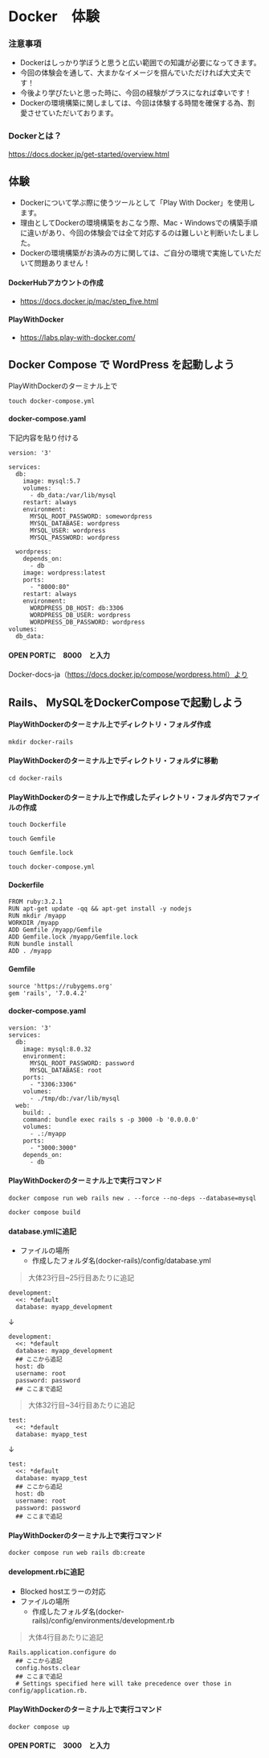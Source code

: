 # Docker　体験

### 注意事項

- Dockerはしっかり学ぼうと思うと広い範囲での知識が必要になってきます。
- 今回の体験会を通して、大まかなイメージを掴んでいただければ大丈夫です！
- 今後より学びたいと思った時に、今回の経験がプラスになれば幸いです！
- Dockerの環境構築に関しましては、今回は体験する時間を確保する為、割愛させていただいております。

### Dockerとは？
https://docs.docker.jp/get-started/overview.html

## 体験
- Dockerについて学ぶ際に使うツールとして「Play With Docker」を使用します。
- 理由としてDockerの環境構築をおこなう際、Mac・Windowsでの構築手順に違いがあり、今回の体験会では全て対応するのは難しいと判断いたしました。
- Dockerの環境構築がお済みの方に関しては、ご自分の環境で実施していただいて問題ありません！

#### DockerHubアカウントの作成
- https://docs.docker.jp/mac/step_five.html

#### PlayWithDocker
- https://labs.play-with-docker.com/

## Docker Compose で WordPress を起動しよう
PlayWithDockerのターミナル上で
```
touch docker-compose.yml
```

#### docker-compose.yaml
下記内容を貼り付ける

```
version: '3'

services:
  db:
    image: mysql:5.7
    volumes:
      - db_data:/var/lib/mysql
    restart: always
    environment:
      MYSQL_ROOT_PASSWORD: somewordpress
      MYSQL_DATABASE: wordpress
      MYSQL_USER: wordpress
      MYSQL_PASSWORD: wordpress

  wordpress:
    depends_on:
      - db
    image: wordpress:latest
    ports:
      - "8000:80"
    restart: always
    environment:
      WORDPRESS_DB_HOST: db:3306
      WORDPRESS_DB_USER: wordpress
      WORDPRESS_DB_PASSWORD: wordpress
volumes:
  db_data:

```
#### OPEN PORTに　8000　と入力

 Docker-docs-ja（https://docs.docker.jp/compose/wordpress.html）より

## Rails、 MySQLをDockerComposeで起動しよう

#### PlayWithDockerのターミナル上でディレクトリ・フォルダ作成
```
mkdir docker-rails
```

#### PlayWithDockerのターミナル上でディレクトリ・フォルダに移動
```
cd docker-rails
```

#### PlayWithDockerのターミナル上で作成したディレクトリ・フォルダ内でファイルの作成
```
touch Dockerfile
```

```
touch Gemfile
```

```
touch Gemfile.lock
```

```
touch docker-compose.yml
```

#### Dockerfile
```
FROM ruby:3.2.1
RUN apt-get update -qq && apt-get install -y nodejs
RUN mkdir /myapp
WORKDIR /myapp
ADD Gemfile /myapp/Gemfile
ADD Gemfile.lock /myapp/Gemfile.lock
RUN bundle install
ADD . /myapp
```

#### Gemfile
```
source 'https://rubygems.org'
gem 'rails', '7.0.4.2'
```

#### docker-compose.yaml
```
version: '3'
services:
  db:
    image: mysql:8.0.32
    environment:
      MYSQL_ROOT_PASSWORD: password
      MYSQL_DATABASE: root
    ports:
      - "3306:3306"
    volumes:
      - ./tmp/db:/var/lib/mysql
  web:
    build: .
    command: bundle exec rails s -p 3000 -b '0.0.0.0'
    volumes:
      - .:/myapp
    ports:
      - "3000:3000"
    depends_on:
      - db
```
#### PlayWithDockerのターミナル上で実行コマンド
```
docker compose run web rails new . --force --no-deps --database=mysql
```
```
docker compose build
```

#### database.ymlに追記
- ファイルの場所
  - 作成したフォルダ名(docker-rails)/config/database.yml
> 大体23行目~25行目あたりに追記
```
development:
  <<: *default
  database: myapp_development
```
↓
```
development:
  <<: *default
  database: myapp_development
  ## ここから追記
  host: db
  username: root
  password: password
  ## ここまで追記
```
> 大体32行目~34行目あたりに追記
```
test:
  <<: *default
  database: myapp_test
```
↓
```
test:
  <<: *default
  database: myapp_test
  ## ここから追記
  host: db
  username: root
  password: password
  ## ここまで追記
```

#### PlayWithDockerのターミナル上で実行コマンド
```
docker compose run web rails db:create
```

#### development.rbに追記
- Blocked hostエラーの対応
- ファイルの場所
  - 作成したフォルダ名(docker-rails)/config/environments/development.rb
> 大体4行目あたりに追記
```
Rails.application.configure do
  ## ここから追記
  config.hosts.clear
  ## ここまで追記
  # Settings specified here will take precedence over those in config/application.rb.
```

#### PlayWithDockerのターミナル上で実行コマンド
```
docker compose up
```
#### OPEN PORTに　3000　と入力
